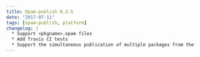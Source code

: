 ```yaml
---
title: Opam-publish 0.3.5
date: "2017-07-11"
tags: [opam-publish, platform]
changelog: |
  * Support <pkgname>.opam files
  * Add Travis CI tests
  * Support the simultaneous publication of multiple packages from the same repo
---
```


